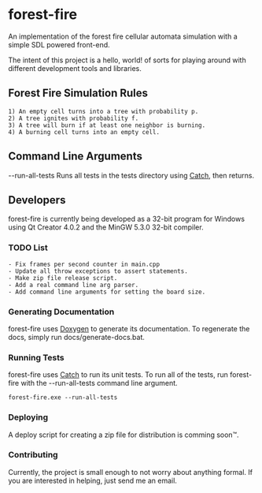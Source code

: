 # forest-fire
An implementation of the forest fire cellular automata simulation with a simple SDL powered front-end.

The intent of this project is a hello, world! of sorts for playing around with different development tools and libraries.

## Forest Fire Simulation Rules
    1) An empty cell turns into a tree with probability p.
    2) A tree ignites with probability f.
    3) A tree will burn if at least one neighbor is burning.
    4) A burning cell turns into an empty cell.
	
## Command Line Arguments
--run-all-tests Runs all tests in the tests directory using [Catch](https://github.com/philsquared/Catch), then returns.

## Developers
forest-fire is currently being developed as a 32-bit program for Windows using Qt Creator 4.0.2 and the MinGW 5.3.0 32-bit compiler.

### TODO List
	- Fix frames per second counter in main.cpp
	- Update all throw exceptions to assert statements.
	- Make zip file release script.
	- Add a real command line arg parser.
	- Add command line arguments for setting the board size.

### Generating Documentation
forest-fire uses [Doxygen](http://www.stack.nl/~dimitri/doxygen/) to generate its documentation. To regenerate the docs, simply run docs/generate-docs.bat.

### Running Tests
forest-fire uses [Catch](https://github.com/philsquared/Catch) to run its unit tests. To run all of the tests, run forest-fire with the --run-all-tests command line argument.

	forest-fire.exe --run-all-tests
	
### Deploying
A deploy script for creating a zip file for distribution is comming soon™.

### Contributing
Currently, the project is small enough to not worry about anything formal. If you are interested in helping, just send me an email.
